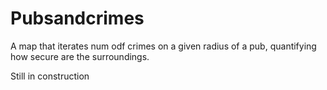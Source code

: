 # Pubsandcrimes
A map that iterates num odf crimes on a given radius of a pub, quantifying how secure are the surroundings. 

Still in construction
